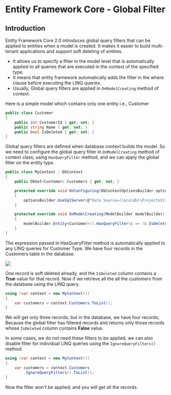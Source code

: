 # Entity Framework Core - Global Filter

## Introduction

Entity Framework Core 2.0 introduces global query filters that can be applied to entities when a model is created. It makes it easier to build multi-tenant applications and support soft deleting of entities.

 - It allows us to specify a filter in the model level that is automatically applied to all queries that are executed in the context of the specified type. 
 - It means that entity framework automatically adds the filter in the where clause before executing the LINQ queries. 
 - Usually, Global query filters are applied in `OnModelCreating` method of context. 

Here is a simple model which contains only one entity i.e., Customer


```csharp
public class Customer
{
    public int CustomerId { get; set; }
    public string Name { get; set; }
    public bool IsDeleted { get; set; }
}
```

Global query filters are defined when database context builds the model. So we need to configure the global query filter in `OnModelCreating` method of context class, using `HasQueryFilter` method, and we can apply the global filter on the entity type.


```csharp
public class MyContext : DbContext
{
    public DbSet<Customer> Customers { get; set; }

    protected override void OnConfiguring(DbContextOptionsBuilder optionsBuilder)
    {
        optionsBuilder.UseSqlServer(@"Data Source=(localdb)\ProjectsV13;Initial Catalog=CustomerDB;");
    }

    protected override void OnModelCreating(ModelBuilder modelBuilder)
    {
        modelBuilder.Entity<Customer>().HasQueryFilter(c => !c.IsDeleted);
    }
}
```

The expression passed in HasQueryFilter method is automatically applied to any LINQ queries for Customer Type. We have four records in the Customers table in the database.

<img src="https://imgur.com/47oEjuR">

One record is soft deleted already, and the `IsDeleted` column contains a **True** value for that record. Now if we retrieve all the all the customers from the database using the LINQ query.


```csharp
using (var context = new MyContext())
{
    var customers = context.Customers.ToList();
}
```

We will get only three records, but in the database, we have four records, Because the global filter has filtered records and returns only those records whose `IsDeleted` column contains **False** value.

In some cases, we do not need these filters to be applied, we can also disable filter for individual LINQ queries using the `IgnoreQueryFilters()` method.


```csharp
using (var context = new MyContext())
{
    var customers = context.Customers
        .IgnoreQueryFilters().ToList();
}
```

Now the filter won't be applied, and you will get all the records.